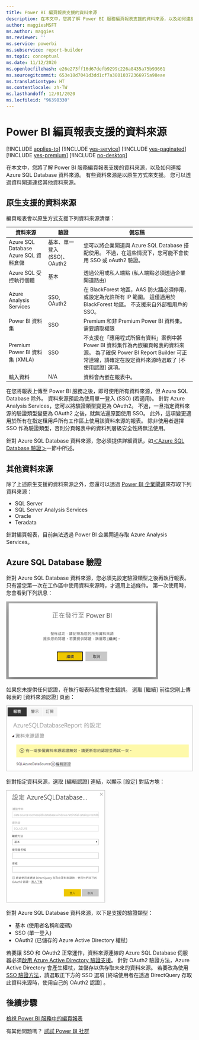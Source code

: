 ```yaml
---
title: Power BI 編頁報表支援的資料來源
description: 在本文中，您將了解 Power BI 服務編頁報表支援的資料來源，以及如何連接至 Azure SQL Database 資料來源。
author: maggiesMSFT
ms.author: maggies
ms.reviewer: ''
ms.service: powerbi
ms.subservice: report-builder
ms.topic: conceptual
ms.date: 11/12/2020
ms.openlocfilehash: e26e273ff16d67defb9299c226a8435a75b93661
ms.sourcegitcommit: 653e18d7041d3dd1cf7a38010372366975a98eae
ms.translationtype: HT
ms.contentlocale: zh-TW
ms.lasthandoff: 12/01/2020
ms.locfileid: "96398330"
---
```

# <a name="supported-data-sources-for-power-bi-paginated-reports"></a>Power BI 編頁報表支援的資料來源

[!INCLUDE [applies-to](../includes/applies-to.md)] [!INCLUDE [yes-service](../includes/yes-service.md)] [!INCLUDE [yes-paginated](../includes/yes-paginated.md)] [!INCLUDE [yes-premium](../includes/yes-premium.md)] [!INCLUDE [no-desktop](../includes/no-desktop.md)] 

在本文中，您將了解 Power BI 服務編頁報表支援的資料來源，以及如何連接 Azure SQL Database 資料來源。 有些資料來源是以原生方式來支援。 您可以透過資料閘道連接其他資料來源。

## <a name="natively-supported-data-sources"></a>原生支援的資料來源

編頁報表會以原生方式支援下列資料來源清單：

| 資料來源 | 驗證 | 備忘稿 |
| --- | --- | --- |
| Azure SQL Database <br>Azure SQL 資料倉儲 | 基本、單一登入 (SSO)、OAuth2 | 您可以將企業閘道與 Azure SQL Database 搭配使用。 不過，在這些情況下，您可能不會使用 SSO 或 oAuth2 驗證。   |
| Azure SQL 受控執行個體 | 基本 | 透過公用或私人端點 (私人端點必須透過企業閘道路由)  |
| Azure Analysis Services | SSO, OAuth2 | 在 BlackForest 地區，AAS 防火牆必須停用，或設定為允許所有 IP 範圍。 這僅適用於 BlackForest 地區。  不支援來自外部租用戶的 SSO。 |
| Power BI 資料集 | SSO | Premium 和非 Premium Power BI 資料集。 需要讀取權限 |
| Premium Power BI 資料集 (XMLA) | SSO | 不支援在「應用程式所擁有資料」案例中將 Power BI 資料集作為內嵌編頁報表的資料來源。  為了確保 Power BI Report Builder 可正常連線，請確定在設定資料來源時選取了 [不使用認證] 選項。   |
| 輸入資料 | N/A | 資料會內嵌在報表中。 |

在您將報表上傳至 Power BI 服務之後，即可使用所有資料來源，但 Azure SQL Database 除外。 資料來源預設為使用單一登入 (SSO) (若適用)。 針對 Azure Analysis Services，您可以將驗證類型變更為 OAuth2。 不過，一旦指定資料來源的驗證類型變更為 OAuth2 之後，就無法還原回使用 SSO。  此外，這項變更適用於所有在指定租用戶所有工作區上使用該資料來源的報表。  除非使用者選擇 SSO 作為驗證類型，否則分頁報表中的資料列層級安全性將無法使用。

針對 Azure SQL Database 資料來源，您必須提供詳細資訊，如[＜Azure SQL Database 驗證＞](#azure-sql-database-authentication)一節中所述。

## <a name="other-data-sources"></a>其他資料來源

除了上述原生支援的資料來源之外，您還可以透過 [Power BI 企業閘道](../connect-data/service-gateway-onprem.md)來存取下列資料來源：

- SQL Server
- SQL Server Analysis Services
- Oracle
- Teradata

針對編頁報表，目前無法透過 Power BI 企業閘道存取 Azure Analysis Services。

## <a name="azure-sql-database-authentication"></a>Azure SQL Database 驗證

針對 Azure SQL Database 資料來源，您必須先設定驗證類型之後再執行報表。 只有當您第一次在工作區中使用資料來源時，才適用上述條件。 第一次使用時，您會看到下列訊息：

![正在發行至 Power BI](media/paginated-reports-data-sources/power-bi-paginated-publishing.png)

如果您未提供任何認證，在執行報表時就會發生錯誤。 選取 [繼續] 前往您剛上傳報表的 [資料來源認證] 頁面：

![Azure SQL Database 的設定](media/paginated-reports-data-sources/power-bi-paginated-settings-azure-sql.png)

針對指定資料來源，選取 [編輯認證] 連結，以顯示 [設定] 對話方塊：

![設定 Azure SQL Database](media/paginated-reports-data-sources/power-bi-paginated-configure-azure-sql.png)

針對 Azure SQL Database 資料來源，以下是支援的驗證類型：

- 基本 (使用者名稱和密碼)
- SSO (單一登入)
- OAuth2 (已儲存的 Azure Active Directory 權杖)

若要讓 SSO 和 OAuth2 正常運作，資料來源連線的 Azure SQL Database 伺服器必須[啟用 Azure Active Directory 驗證支援](/azure/sql-database/sql-database-aad-authentication-configure)。 針對 OAuth2 驗證方法，Azure Active Directory 會產生權杖，並儲存以供存取未來的資料來源。 若要改為使用 [SSO 驗證方法](../connect-data/service-azure-sql-database-with-direct-connect.md#single-sign-on)，請選取正下方的 SSO 選項 [終端使用者在透過 DirectQuery 存取此資料來源時，使用自己的 OAuth2 認證] 。
  
## <a name="next-steps"></a>後續步驟

[檢視 Power BI 服務中的編頁報表](../consumer/paginated-reports-view-power-bi-service.md)

有其他問題嗎？ [試試 Power BI 社群](https://community.powerbi.com/)
